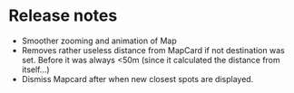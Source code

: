 # Release notes
* Smoother zooming and animation of Map
* Removes rather useless distance from MapCard if not destination was set. Before it was always <50m (since it calculated the distance from itself...)
* Dismiss Mapcard after when new closest spots are displayed.